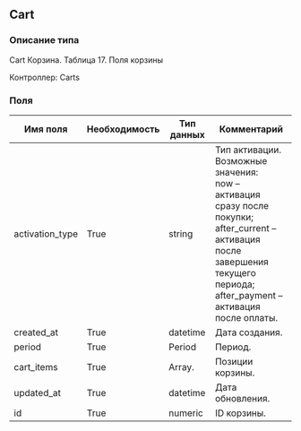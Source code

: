 
## Cart

### Описание типа
Cart
Корзина.
Таблица 17. Поля корзины

Контроллер: Carts

### Поля

| Имя поля | Необходимость | Тип данных | Комментарий |
|---|---|---|---|
|activation_type|True|string|Тип активации.<br/>Возможные значения:	<br/>now – активация сразу после покупки;<br/>after_current – активация после завершения текущего периода;<br/>after_payment – активация после оплаты.<br/>|
|created_at|True|datetime|Дата создания.<br/>|
|period|True|Period|Период.<br/>|
|cart_items|True|Array.<CartItems>|Позиции корзины.<br/>|
|updated_at|True|datetime|Дата обновления.<br/>|
|id|True|numeric|ID корзины.<br/>|
